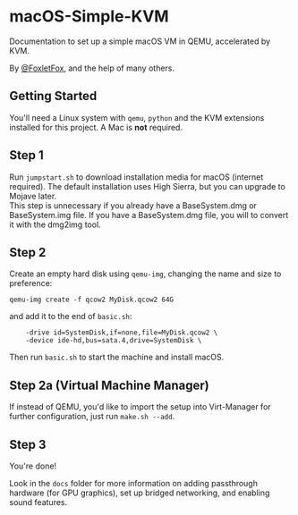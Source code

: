 # macOS-Simple-KVM
Documentation to set up a simple macOS VM in QEMU, accelerated by KVM.

By [@FoxletFox](https://twitter.com/foxletfox), and the help of many others.

## Getting Started
You'll need a Linux system with `qemu`, `python` and the KVM extensions installed for this project. A Mac is **not** required.

## Step 1
Run `jumpstart.sh` to download installation media for macOS (internet required). The default installation uses High Sierra, but you can upgrade to Mojave later.<br>
This step is unnecessary if you already have a BaseSystem.dmg or BaseSystem.img file. If you have a BaseSystem.dmg file, you will to convert it with the dmg2img tool.

## Step 2
Create an empty hard disk using `qemu-img`, changing the name and size to preference:
```
qemu-img create -f qcow2 MyDisk.qcow2 64G
```

and add it to the end of `basic.sh`:
```
    -drive id=SystemDisk,if=none,file=MyDisk.qcow2 \
    -device ide-hd,bus=sata.4,drive=SystemDisk \
```

Then run `basic.sh` to start the machine and install macOS.

## Step 2a (Virtual Machine Manager)
If instead of QEMU, you'd like to import the setup into Virt-Manager for further configuration, just run `make.sh --add`.

## Step 3

You're done!

Look in the `docs` folder for more information on adding passthrough hardware (for GPU graphics), set up bridged networking, and enabling sound features.
